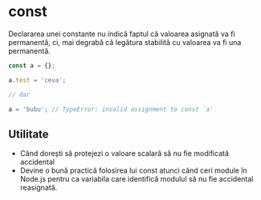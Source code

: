 # const

Declararea unei constante nu indică faptul că valoarea asignată va fi permanentă, ci, mai degrabă că legătura stabilită cu valoarea va fi una permanentă.

```js
const a = {};

a.test = 'ceva';

// dar

a = 'bubu'; // TypeError: invalid assignment to const `a'
```

## Utilitate

- Când dorești să protejezi o valoare scalară să nu fie modificată accidental
- Devine o bună practică folosirea lui const atunci când ceri module în Node.js pentru ca variabila care identifică modulul să nu fie accidental reasignată.
